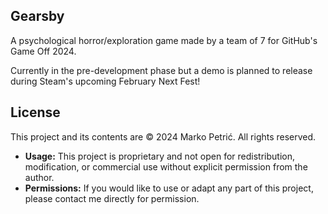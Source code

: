 ## Gearsby

A psychological horror/exploration game made by a team of 7 for GitHub's Game Off 2024.

Currently in the pre-development phase but a demo is planned to release during Steam's upcoming February Next Fest!

## License

This project and its contents are © 2024 Marko Petrić. All rights reserved.

- **Usage:** This project is proprietary and not open for redistribution, modification, or commercial use without explicit permission from the author.
- **Permissions:** If you would like to use or adapt any part of this project, please contact me directly for permission.
